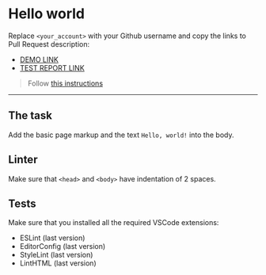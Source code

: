# Hello world

Replace `<your_account>` with your Github username and copy the links to Pull Request description:
- [DEMO LINK](https://DmitryKot96.github.io/layout_hello-world/)
- [TEST REPORT LINK](https://DmitryKot96.github.io/layout_hello-world/report/html_report/)

> Follow [this instructions](https://mate-academy.github.io/layout_task-guideline/#how-to-solve-the-layout-tasks-on-github)
___

## The task

Add the basic page markup and the text `Hello, world!` into the body.

## Linter

Make sure that `<head>` and `<body>` have indentation of 2 spaces.

## Tests

Make sure that you installed all the required VSCode extensions:

- ESLint (last version)
- EditorConfig (last version)
- StyleLint (last version)
- LintHTML (last version)
